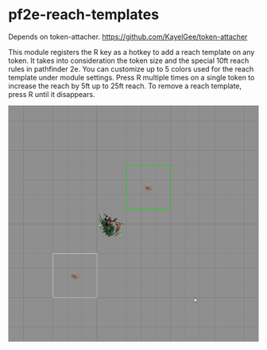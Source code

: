 # pf2e-reach-templates

Depends on token-attacher. https://github.com/KayelGee/token-attacher

This module registers the R key as a hotkey to add a reach template on any token.
It takes into consideration the token size and the special 10ft reach rules in pathfinder 2e.
You can customize up to 5 colors used for the reach template under module settings.
Press R multiple times on a single token to increase the reach by 5ft up to 25ft reach.
To remove a reach template, press R until it disappears.

![Reach Template Preview](https://github.com/digitalpacman/foundryvtt-pf2e-reach-templates/raw/master/example/large-biloko.gif)